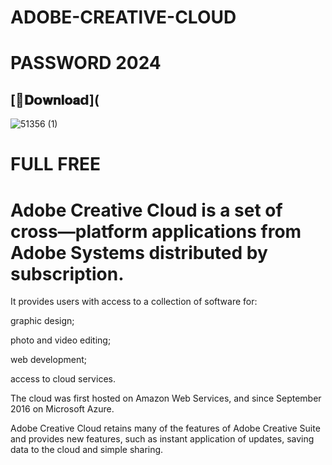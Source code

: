 # ADOBE-CREATlVE-CLOUD

# PASSWORD 2024 

## [📁𝐃𝗼𝐰𝐧𝐥𝐨𝐚𝗱](

![51356 (1)](https://github.com/fabianburlaos/ADOBE-CREATlVE-CLOUD/assets/146298888/a08faaac-3511-490c-87a2-b926711e546a)

# FULL FREE

# Adobe Creative Cloud is a set of cross—platform applications from Adobe Systems distributed by subscription.

It provides users with access to a collection of software for:

graphic design;

photo and video editing;

web development;

access to cloud services.

The cloud was first hosted on Amazon Web Services, and since September 2016 on Microsoft Azure.

Adobe Creative Cloud retains many of the features of Adobe Creative Suite and provides new features, such as instant application of updates, saving data to the cloud and simple sharing.

